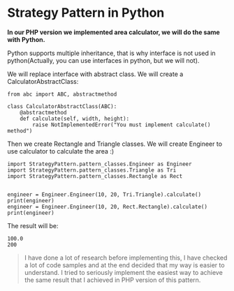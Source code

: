# Strategy Pattern in Python

__In our PHP version we implemented area calculator,
we will do the same with Python.__

Python supports multiple inheritance, that is why interface is not used
in python(Actually, you can use interfaces in python, but we will not).

We will replace interface with abstract class. We will create a 
CalculatorAbstractClass:

    from abc import ABC, abstractmethod

    class CalculatorAbstractClass(ABC):
        @abstractmethod
        def calculate(self, width, height):
            raise NotImplementedError("You must implement calculate() method")

Then we create Rectangle and Triangle classes. We will create Engineer
to use calculator to calculate the area :)


    import StrategyPattern.pattern_classes.Engineer as Engineer
    import StrategyPattern.pattern_classes.Triangle as Tri
    import StrategyPattern.pattern_classes.Rectangle as Rect
    
    
    engineer = Engineer.Engineer(10, 20, Tri.Triangle).calculate()
    print(engineer)
    engineer = Engineer.Engineer(10, 20, Rect.Rectangle).calculate()
    print(engineer)

The result will be:
    
    100.0
    200


>I have done a lot of research before implementing this, I have checked a
lot of code samples and at the end decided that my way is easier to
understand. I tried to seriously implement the easiest way to achieve
the same result that I achieved in PHP version of this pattern. 